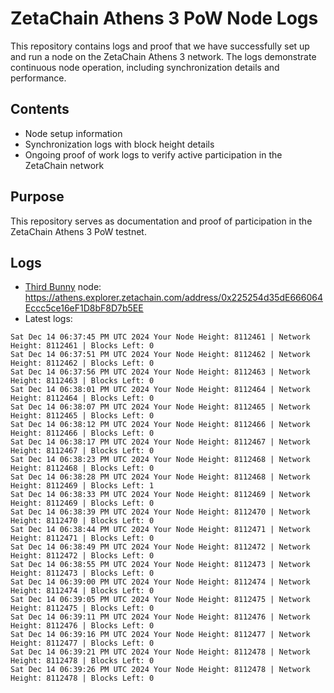 # ZetaChain Athens 3 PoW Node Logs
This repository contains logs and proof that we have successfully set up and run a node on the ZetaChain Athens 3 network. The logs demonstrate continuous node operation, including synchronization details and performance.

## Contents
- Node setup information
- Synchronization logs with block height details
- Ongoing proof of work logs to verify active participation in the ZetaChain network

## Purpose
This repository serves as documentation and proof of participation in the ZetaChain Athens 3 PoW testnet.

## Logs

- [Third Bunny](https://thirdbunny.xyz/) node: https://athens.explorer.zetachain.com/address/0x225254d35dE666064Eccc5ce16eF1D8bF8D7b5EE
- Latest logs:
```
Sat Dec 14 06:37:45 PM UTC 2024 Your Node Height: 8112461 | Network Height: 8112461 | Blocks Left: 0
Sat Dec 14 06:37:51 PM UTC 2024 Your Node Height: 8112462 | Network Height: 8112462 | Blocks Left: 0
Sat Dec 14 06:37:56 PM UTC 2024 Your Node Height: 8112463 | Network Height: 8112463 | Blocks Left: 0
Sat Dec 14 06:38:01 PM UTC 2024 Your Node Height: 8112464 | Network Height: 8112464 | Blocks Left: 0
Sat Dec 14 06:38:07 PM UTC 2024 Your Node Height: 8112465 | Network Height: 8112465 | Blocks Left: 0
Sat Dec 14 06:38:12 PM UTC 2024 Your Node Height: 8112466 | Network Height: 8112466 | Blocks Left: 0
Sat Dec 14 06:38:17 PM UTC 2024 Your Node Height: 8112467 | Network Height: 8112467 | Blocks Left: 0
Sat Dec 14 06:38:23 PM UTC 2024 Your Node Height: 8112468 | Network Height: 8112468 | Blocks Left: 0
Sat Dec 14 06:38:28 PM UTC 2024 Your Node Height: 8112468 | Network Height: 8112469 | Blocks Left: 1
Sat Dec 14 06:38:33 PM UTC 2024 Your Node Height: 8112469 | Network Height: 8112469 | Blocks Left: 0
Sat Dec 14 06:38:39 PM UTC 2024 Your Node Height: 8112470 | Network Height: 8112470 | Blocks Left: 0
Sat Dec 14 06:38:44 PM UTC 2024 Your Node Height: 8112471 | Network Height: 8112471 | Blocks Left: 0
Sat Dec 14 06:38:49 PM UTC 2024 Your Node Height: 8112472 | Network Height: 8112472 | Blocks Left: 0
Sat Dec 14 06:38:55 PM UTC 2024 Your Node Height: 8112473 | Network Height: 8112473 | Blocks Left: 0
Sat Dec 14 06:39:00 PM UTC 2024 Your Node Height: 8112474 | Network Height: 8112474 | Blocks Left: 0
Sat Dec 14 06:39:05 PM UTC 2024 Your Node Height: 8112475 | Network Height: 8112475 | Blocks Left: 0
Sat Dec 14 06:39:11 PM UTC 2024 Your Node Height: 8112476 | Network Height: 8112476 | Blocks Left: 0
Sat Dec 14 06:39:16 PM UTC 2024 Your Node Height: 8112477 | Network Height: 8112477 | Blocks Left: 0
Sat Dec 14 06:39:21 PM UTC 2024 Your Node Height: 8112478 | Network Height: 8112478 | Blocks Left: 0
Sat Dec 14 06:39:26 PM UTC 2024 Your Node Height: 8112478 | Network Height: 8112478 | Blocks Left: 0
```
